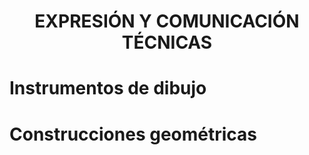 <h1 align="center"> EXPRESIÓN Y COMUNICACIÓN TÉCNICAS </h1>

# Instrumentos de dibujo  

# Construcciones geométricas
